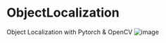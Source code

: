 # ObjectLocalization
Object Localization with Pytorch & OpenCV
![image](https://user-images.githubusercontent.com/38790262/216891937-333b4c63-886d-4914-8622-e2a42ded778a.png)
